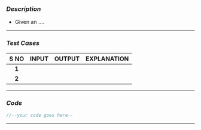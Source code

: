 ### *Description*  ###

- Given an ....
---
### *Test Cases* ###

| **S NO** | **INPUT** | **OUTPUT** | **EXPLANATION** |
| :------: | :-------: | :--------: | :-------------: |
|  **1**   |           |            |                 |
|  **2**   |           |            |                 |

---
### *Code* ###

```c
//--your code goes here--
```
---